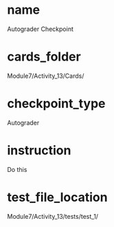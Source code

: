 # name
Autograder Checkpoint          

# cards_folder
Module7/Activity_13/Cards/

# checkpoint_type
Autograder

# instruction
Do this     

# test_file_location
Module7/Activity_13/tests/test_1/